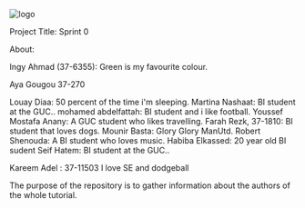 ![logo](https://thumb.ibb.co/e5V2vn/tut_logo.png)

Project Title:
Sprint 0

About:

Ingy Ahmad (37-6355): Green is my favourite colour.

Aya Gougou  37-270

Louay Diaa: 50 percent of the time i'm sleeping.
Martina Nashaat: BI student at the GUC..
mohamed abdelfattah: BI student and i like football.
Youssef Mostafa Anany: A GUC student who likes travelling.
Farah Rezk, 37-1810: BI student that loves dogs.
Mounir Basta: Glory Glory ManUtd.
Robert Shenouda: A BI student who loves music.
Habiba Elkassed: 20 year old BI sudent 
Seif Hatem: BI student at the GUC..

Kareem Adel : 37-11503 I love SE and dodgeball

The purpose of the repository is to gather information about the authors of the whole tutorial.

